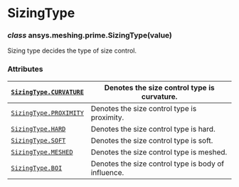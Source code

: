 <!-- vale off -->

<a id="sizingtype"></a>

# SizingType

<a id="ansys.meshing.prime.SizingType"></a>

### *class* ansys.meshing.prime.SizingType(value)

Sizing type decides the type of size control.

<!-- !! processed by numpydoc !! -->

### Attributes

| [`SizingType.CURVATURE`](ansys.meshing.prime.SizingType.CURVATURE.md#ansys.meshing.prime.SizingType.CURVATURE)   | Denotes the size control type is curvature.         |
|------------------------------------------------------------------------------------------------------------------|-----------------------------------------------------|
| [`SizingType.PROXIMITY`](ansys.meshing.prime.SizingType.PROXIMITY.md#ansys.meshing.prime.SizingType.PROXIMITY)   | Denotes the size control type is proximity.         |
| [`SizingType.HARD`](ansys.meshing.prime.SizingType.HARD.md#ansys.meshing.prime.SizingType.HARD)                  | Denotes the size control type is hard.              |
| [`SizingType.SOFT`](ansys.meshing.prime.SizingType.SOFT.md#ansys.meshing.prime.SizingType.SOFT)                  | Denotes the size control type is soft.              |
| [`SizingType.MESHED`](ansys.meshing.prime.SizingType.MESHED.md#ansys.meshing.prime.SizingType.MESHED)            | Denotes the size control type is meshed.            |
| [`SizingType.BOI`](ansys.meshing.prime.SizingType.BOI.md#ansys.meshing.prime.SizingType.BOI)                     | Denotes the size control type is body of influence. |
<!-- vale on -->
